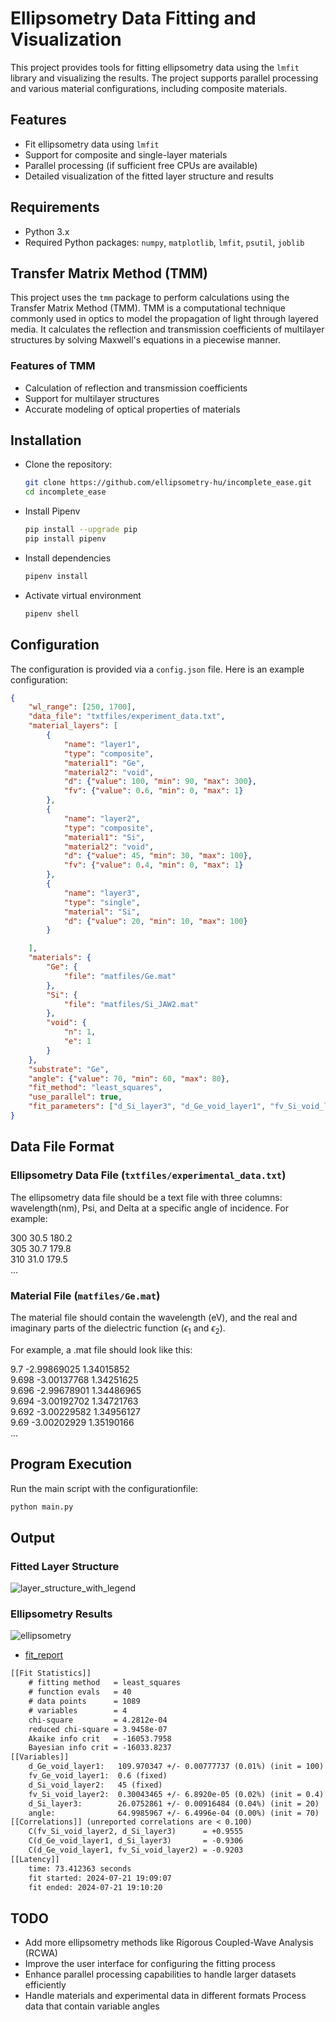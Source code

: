 # Ellipsometry Data Fitting and Visualization

This project provides tools for fitting ellipsometry data using the `lmfit` library and visualizing the results. The project supports parallel processing and various material configurations, including composite materials.

## Features

- Fit ellipsometry data using `lmfit`
- Support for composite and single-layer materials
- Parallel processing (if sufficient free CPUs are available)
- Detailed visualization of the fitted layer structure and results

## Requirements

- Python 3.x
- Required Python packages: `numpy`, `matplotlib`, `lmfit`, `psutil`, `joblib`

## Transfer Matrix Method (TMM)

This project uses the `tmm` package to perform calculations using the Transfer Matrix Method (TMM). TMM is a computational technique commonly used in optics to model the propagation of light through layered media. It calculates the reflection and transmission coefficients of multilayer structures by solving Maxwell's equations in a piecewise manner.

### Features of TMM

- Calculation of reflection and transmission coefficients
- Support for multilayer structures
- Accurate modeling of optical properties of materials

## Installation

- Clone the repository:
    ```sh
    git clone https://github.com/ellipsometry-hu/incomplete_ease.git
    cd incomplete_ease
    ```
- Install Pipenv 
    ```bash
    pip install --upgrade pip
    pip install pipenv
    ```
- Install dependencies
    ```bash
    pipenv install
    ```
- Activate virtual environment
     ```bash
    pipenv shell
    ```

## Configuration

The configuration is provided via a `config.json` file. Here is an example configuration:

```json
{
    "wl_range": [250, 1700],
    "data_file": "txtfiles/experiment_data.txt",
    "material_layers": [
        {
            "name": "layer1",
            "type": "composite",
            "material1": "Ge",
            "material2": "void",
            "d": {"value": 100, "min": 90, "max": 300},
            "fv": {"value": 0.6, "min": 0, "max": 1}
        },
        {
            "name": "layer2",
            "type": "composite",
            "material1": "Si",
            "material2": "void",
            "d": {"value": 45, "min": 30, "max": 100},
            "fv": {"value": 0.4, "min": 0, "max": 1}
        },
        {
            "name": "layer3",
            "type": "single",
            "material": "Si",
            "d": {"value": 20, "min": 10, "max": 100}
        }

    ],
    "materials": {
        "Ge": {
            "file": "matfiles/Ge.mat"
        },
        "Si": {
            "file": "matfiles/Si_JAW2.mat"
        },
        "void": {
            "n": 1,
            "e": 1
        }
    },
    "substrate": "Ge",
    "angle": {"value": 70, "min": 60, "max": 80},
    "fit_method": "least_squares",
    "use_parallel": true,
    "fit_parameters": ["d_Si_layer3", "d_Ge_void_layer1", "fv_Si_void_layer2",  "angle"]
}

```

## Data File Format  

### Ellipsometry Data File (`txtfiles/experimental_data.txt`)
The ellipsometry data file should be a text file with three columns: wavelength(nm), Psi, and Delta at a specific angle of incidence. For example:


300 30.5 180.2  
305 30.7 179.8  
310 31.0 179.5  
...  



### Material File (`matfiles/Ge.mat`)

The material file should contain the wavelength (eV), and the real and imaginary parts of the dielectric function ($\epsilon_1$ and $\epsilon_2$).

For example, a .mat file should look like this:

9.7	    -2.99869025	1.34015852  
9.698	-3.00137768	1.34251625  
9.696	-2.99678901	1.34486965  
9.694	-3.00192702	1.34721763  
9.692	-3.00229582	1.34956127  
9.69	-3.00202929	1.35190166  
...  

## Program Execution

Run the main script with the configurationfile:
```bash
python main.py
```

## Output

### Fitted Layer Structure
  ![layer_structure_with_legend](results/20240721_223327_Ge_void_Si_void_Si_substrate_Ge/layer_structure.png)

### Ellipsometry Results

 ![ellipsometry](results/20240721_223327_Ge_void_Si_void_Si_substrate_Ge/ellipsometry_results.png)

- [fit_report](results/20240721_223327_Ge_void_Si_void_Si_substrate_Ge/fit_report.txt)
```txt
[[Fit Statistics]]
    # fitting method   = least_squares
    # function evals   = 40
    # data points      = 1089
    # variables        = 4
    chi-square         = 4.2812e-04
    reduced chi-square = 3.9458e-07
    Akaike info crit   = -16053.7958
    Bayesian info crit = -16033.8237
[[Variables]]
    d_Ge_void_layer1:   109.970347 +/- 0.00777737 (0.01%) (init = 100)
    fv_Ge_void_layer1:  0.6 (fixed)
    d_Si_void_layer2:   45 (fixed)
    fv_Si_void_layer2:  0.30043465 +/- 6.8920e-05 (0.02%) (init = 0.4)
    d_Si_layer3:        26.0752861 +/- 0.00916484 (0.04%) (init = 20)
    angle:              64.9985967 +/- 6.4996e-04 (0.00%) (init = 70)
[[Correlations]] (unreported correlations are < 0.100)
    C(fv_Si_void_layer2, d_Si_layer3)      = +0.9555
    C(d_Ge_void_layer1, d_Si_layer3)       = -0.9306
    C(d_Ge_void_layer1, fv_Si_void_layer2) = -0.9203
[[Latency]]
    time: 73.412363 seconds
    fit started: 2024-07-21 19:09:07
    fit ended: 2024-07-21 19:10:20

```

## TODO
- Add more ellipsometry methods like Rigorous Coupled-Wave Analysis (RCWA)
- Improve the user interface for configuring the fitting process
- Enhance parallel processing capabilities to handle larger datasets efficiently
- Handle materials and experimental data in different formats
Process data that contain variable angles